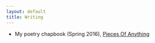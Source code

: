 ```yaml
---
layout: default
title: Writing
---
```


* My poetry chapbook (Spring 2016), <a href="/chapbookmain">Pieces Of Anything</a>

